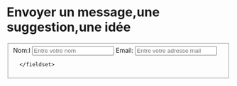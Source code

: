 <html>
  <div id ="contact">
    <h1>Envoyer un message,une suggestion,une idée</h1>
    <form action="#" method="post">
      <fieldset>
       <label for "name">Nom:</label>l
       <input type ="text" id="name" placeholder="Entre votre nom"/>
       <label for ="email">Email:</label>
       <input type ="email" id="email" placeholder="Entre votre adresse mail"/>
       

        
      </fieldset>
</html>

